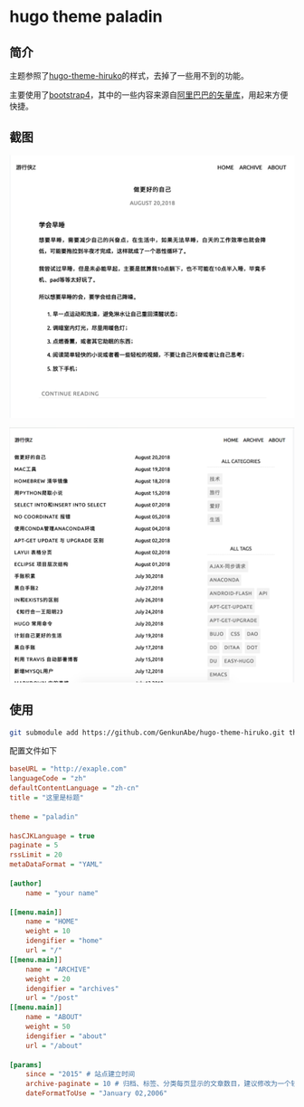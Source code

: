 # hugo theme paladin

## 简介

主题参照了[hugo-theme-hiruko](https://github.com/GenkunAbe/hugo-theme-hiruko)的样式，去掉了一些用不到的功能。

主要使用了[bootstrap4](https://getbootstrap.com)，其中的一些内容来源自[阿里巴巴的矢量库](http://www.iconfont.cn)，用起来方便快捷。

## 截图

![](./images/sn01.png)

![](./images/sn02.png)

## 使用

``` sh
git submodule add https://github.com/GenkunAbe/hugo-theme-hiruko.git themes/hiruko
```

配置文件如下

``` ini
baseURL = "http://exaple.com"
languageCode = "zh"
defaultContentLanguage = "zh-cn"
title = "这里是标题"

theme = "paladin"

hasCJKLanguage = true
paginate = 5
rssLimit = 20
metaDataFormat = "YAML"

[author]
    name = "your name"

[[menu.main]]
    name = "HOME"
    weight = 10
    idengifier = "home"
    url = "/"
[[menu.main]]
    name = "ARCHIVE"
    weight = 20
    idengifier = "archives"
    url = "/post"
[[menu.main]]
    name = "ABOUT"
    weight = 50
    idengifier = "about"
    url = "/about"

[params]
    since = "2015" # 站点建立时间
    archive-paginate = 10 # 归档、标签、分类每页显示的文章数目，建议修改为一个较大的值
    dateFormatToUse = "January 02,2006"
```